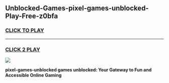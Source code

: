 
## Unblocked-Games-pixel-games-unblocked-Play-Free-z0bfa
<h3>
<a href="https://premium76.site?title=pixel-games-unblocked&ref=22A">CLICK TO PLAY</a></h3>
<hr>

<h3>
<a href="https://premium76.site?title=pixel-games-unblocked&ref=22A">CLICK 2 PLAY</a>
  
</h3>

<a href="https://premium76.site?title=pixel-games-unblocked&ref=22A"><img src="https://clearcache.store/games.png"></a>


**pixel-games-unblocked games unblocked: Your Gateway to Fun and Accessible Online Gaming**
